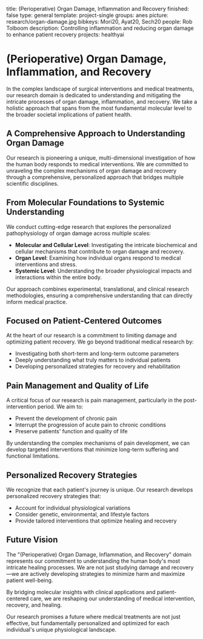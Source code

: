 title: (Perioperative) Organ Damage, Inflammation and Recovery
finished: false
type: general
template: project-single
groups: anes
picture: research/organ-damage.jpg
bibkeys: Mori20, Ayat20, Sech20
people: Rob Tolboom
description: Controlling inflammation and reducing organ damage to enhance patient recovery
projects: healthyai

# (Perioperative) Organ Damage, Inflammation, and Recovery

In the complex landscape of surgical interventions and medical treatments, our research domain is dedicated to understanding and mitigating the intricate processes of organ damage, inflammation, and recovery. We take a holistic approach that spans from the most fundamental molecular level to the broader societal implications of patient health.

## A Comprehensive Approach to Understanding Organ Damage

Our research is pioneering a unique, multi-dimensional investigation of how the human body responds to medical interventions. We are committed to unraveling the complex mechanisms of organ damage and recovery through a comprehensive, personalized approach that bridges multiple scientific disciplines.

## From Molecular Foundations to Systemic Understanding

We conduct cutting-edge research that explores the personalized pathophysiology of organ damage across multiple scales:

- **Molecular and Cellular Level**: Investigating the intricate biochemical and cellular mechanisms that contribute to organ damage and recovery.
- **Organ Level**: Examining how individual organs respond to medical interventions and stress.
- **Systemic Level**: Understanding the broader physiological impacts and interactions within the entire body.

Our approach combines experimental, translational, and clinical research methodologies, ensuring a comprehensive understanding that can directly inform medical practice.

## Focused on Patient-Centered Outcomes

At the heart of our research is a commitment to limiting damage and optimizing patient recovery. We go beyond traditional medical research by:

- Investigating both short-term and long-term outcome parameters
- Deeply understanding what truly matters to individual patients
- Developing personalized strategies for recovery and rehabilitation

## Pain Management and Quality of Life

A critical focus of our research is pain management, particularly in the post-intervention period. We aim to:

- Prevent the development of chronic pain
- Interrupt the progression of acute pain to chronic conditions
- Preserve patients' function and quality of life

By understanding the complex mechanisms of pain development, we can develop targeted interventions that minimize long-term suffering and functional limitations.

## Personalized Recovery Strategies

We recognize that each patient's journey is unique. Our research develops personalized recovery strategies that:

- Account for individual physiological variations
- Consider genetic, environmental, and lifestyle factors
- Provide tailored interventions that optimize healing and recovery

## Future Vision

The "(Perioperative) Organ Damage, Inflammation, and Recovery" domain represents our commitment to understanding the human body's most intricate healing processes. We are not just studying damage and recovery—we are actively developing strategies to minimize harm and maximize patient well-being.

By bridging molecular insights with clinical applications and patient-centered care, we are reshaping our understanding of medical intervention, recovery, and healing.

Our research promises a future where medical treatments are not just effective, but fundamentally personalized and optimized for each individual's unique physiological landscape.